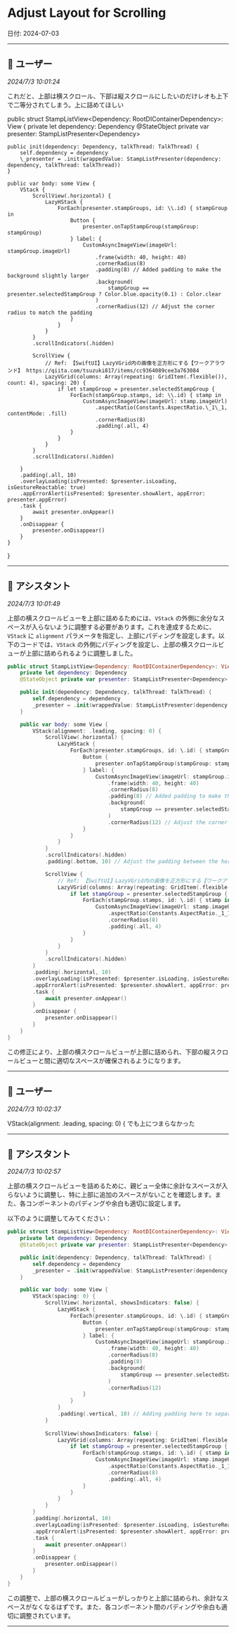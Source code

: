 # Adjust Layout for Scrolling

日付: 2024-07-03

---

## 👤 ユーザー
*2024/7/3 10:01:24*

これだと、上部は横スクロール、下部は縦スクロールにしたいのだけレオも上下で二等分されてしまう。上に詰めてほしい

public struct StampListView&lt;Dependency: RootDIContainerDependency&gt;: View {
    private let dependency: Dependency
    @StateObject private var presenter: StampListPresenter&lt;Dependency&gt;

    public init(dependency: Dependency, talkThread: TalkThread) {
        self.dependency = dependency
        \_presenter = .init(wrappedValue: StampListPresenter(dependency: dependency, talkThread: talkThread))
    }

    public var body: some View {
        VStack {
            ScrollView(.horizontal) {
                LazyHStack {
                    ForEach(presenter.stampGroups, id: \\.id) { stampGroup in
                        Button {
                            presenter.onTapStampGroup(stampGroup: stampGroup)
                        } label: {
                            CustomAsyncImageView(imageUrl: stampGroup.imageUrl)
                                .frame(width: 40, height: 40)
                                .cornerRadius(8)
                                .padding(8) // Added padding to make the background slightly larger
                                .background(
                                    stampGroup == presenter.selectedStampGroup ? Color.blue.opacity(0.1) : Color.clear
                                )
                                .cornerRadius(12) // Adjust the corner radius to match the padding
                        }
                    }
                }
            }
            .scrollIndicators(.hidden)
            
            ScrollView {
                // Ref: 【SwiftUI】LazyVGrid内の画像を正方形にする【ワークアラウンド】 https://qiita.com/tsuzuki817/items/cc9364089cee3a763084
                LazyVGrid(columns: Array(repeating: GridItem(.flexible()), count: 4), spacing: 20) {
                    if let stampGroup = presenter.selectedStampGroup {
                        ForEach(stampGroup.stamps, id: \\.id) { stamp in
                            CustomAsyncImageView(imageUrl: stamp.imageUrl)
                                .aspectRatio(Constants.AspectRatio.\_1\_1, contentMode: .fill)
                                .cornerRadius(8)
                                .padding(.all, 4)
                        }
                    }
                }
            }
            .scrollIndicators(.hidden)

        }
        .padding(.all, 10)
        .overlayLoading(isPresented: $presenter.isLoading, isGestureReactable: true)
        .appErrorAlert(isPresented: $presenter.showAlert, appError: presenter.appError)
        .task {
            await presenter.onAppear()
        }
        .onDisappear {
            presenter.onDisappear()
        }
    }
}

---

## 🤖 アシスタント
*2024/7/3 10:01:49*

上部の横スクロールビューを上部に詰めるためには、`VStack` の外側に余分なスペースが入らないように調整する必要があります。これを達成するために、`VStack` に `alignment` パラメータを指定し、上部にパディングを設定します。以下のコードでは、`VStack` の外側にパディングを設定し、上部の横スクロールビューが上部に詰められるように調整しました。

```swift
public struct StampListView<Dependency: RootDIContainerDependency>: View {
    private let dependency: Dependency
    @StateObject private var presenter: StampListPresenter<Dependency>

    public init(dependency: Dependency, talkThread: TalkThread) {
        self.dependency = dependency
        _presenter = .init(wrappedValue: StampListPresenter(dependency: dependency, talkThread: talkThread))
    }

    public var body: some View {
        VStack(alignment: .leading, spacing: 0) {
            ScrollView(.horizontal) {
                LazyHStack {
                    ForEach(presenter.stampGroups, id: \.id) { stampGroup in
                        Button {
                            presenter.onTapStampGroup(stampGroup: stampGroup)
                        } label: {
                            CustomAsyncImageView(imageUrl: stampGroup.imageUrl)
                                .frame(width: 40, height: 40)
                                .cornerRadius(8)
                                .padding(8) // Added padding to make the background slightly larger
                                .background(
                                    stampGroup == presenter.selectedStampGroup ? Color.blue.opacity(0.1) : Color.clear
                                )
                                .cornerRadius(12) // Adjust the corner radius to match the padding
                        }
                    }
                }
            }
            .scrollIndicators(.hidden)
            .padding(.bottom, 10) // Adjust the padding between the horizontal scroll view and the vertical scroll view

            ScrollView {
                // Ref: 【SwiftUI】LazyVGrid内の画像を正方形にする【ワークアラウンド】 https://qiita.com/tsuzuki817/items/cc9364089cee3a763084
                LazyVGrid(columns: Array(repeating: GridItem(.flexible()), count: 4), spacing: 20) {
                    if let stampGroup = presenter.selectedStampGroup {
                        ForEach(stampGroup.stamps, id: \.id) { stamp in
                            CustomAsyncImageView(imageUrl: stamp.imageUrl)
                                .aspectRatio(Constants.AspectRatio._1_1, contentMode: .fill)
                                .cornerRadius(8)
                                .padding(.all, 4)
                        }
                    }
                }
            }
            .scrollIndicators(.hidden)
        }
        .padding(.horizontal, 10)
        .overlayLoading(isPresented: $presenter.isLoading, isGestureReactable: true)
        .appErrorAlert(isPresented: $presenter.showAlert, appError: presenter.appError)
        .task {
            await presenter.onAppear()
        }
        .onDisappear {
            presenter.onDisappear()
        }
    }
}
```

この修正により、上部の横スクロールビューが上部に詰められ、下部の縦スクロールビューと間に適切なスペースが確保されるようになります。

---

## 👤 ユーザー
*2024/7/3 10:02:37*

VStack(alignment: .leading, spacing: 0) { でも上につまらなかった

---

## 🤖 アシスタント
*2024/7/3 10:02:57*

上部の横スクロールビューを詰めるために、親ビュー全体に余計なスペースが入らないように調整し、特に上部に追加のスペースがないことを確認します。また、各コンポーネントのパディングや余白も適切に設定します。

以下のように調整してみてください：

```swift
public struct StampListView<Dependency: RootDIContainerDependency>: View {
    private let dependency: Dependency
    @StateObject private var presenter: StampListPresenter<Dependency>

    public init(dependency: Dependency, talkThread: TalkThread) {
        self.dependency = dependency
        _presenter = .init(wrappedValue: StampListPresenter(dependency: dependency, talkThread: talkThread))
    }

    public var body: some View {
        VStack(spacing: 0) {
            ScrollView(.horizontal, showsIndicators: false) {
                LazyHStack {
                    ForEach(presenter.stampGroups, id: \.id) { stampGroup in
                        Button {
                            presenter.onTapStampGroup(stampGroup: stampGroup)
                        } label: {
                            CustomAsyncImageView(imageUrl: stampGroup.imageUrl)
                                .frame(width: 40, height: 40)
                                .cornerRadius(8)
                                .padding(8)
                                .background(
                                    stampGroup == presenter.selectedStampGroup ? Color.blue.opacity(0.1) : Color.clear
                                )
                                .cornerRadius(12)
                        }
                    }
                }
                .padding(.vertical, 10) // Adding padding here to separate it from the top
            }
            
            ScrollView(showsIndicators: false) {
                LazyVGrid(columns: Array(repeating: GridItem(.flexible()), count: 4), spacing: 20) {
                    if let stampGroup = presenter.selectedStampGroup {
                        ForEach(stampGroup.stamps, id: \.id) { stamp in
                            CustomAsyncImageView(imageUrl: stamp.imageUrl)
                                .aspectRatio(Constants.AspectRatio._1_1, contentMode: .fill)
                                .cornerRadius(8)
                                .padding(.all, 4)
                        }
                    }
                }
            }
        }
        .padding(.horizontal, 10)
        .overlayLoading(isPresented: $presenter.isLoading, isGestureReactable: true)
        .appErrorAlert(isPresented: $presenter.showAlert, appError: presenter.appError)
        .task {
            await presenter.onAppear()
        }
        .onDisappear {
            presenter.onDisappear()
        }
    }
}
```

この調整で、上部の横スクロールビューがしっかりと上部に詰められ、余計なスペースがなくなるはずです。また、各コンポーネント間のパディングや余白も適切に調整されています。

---
